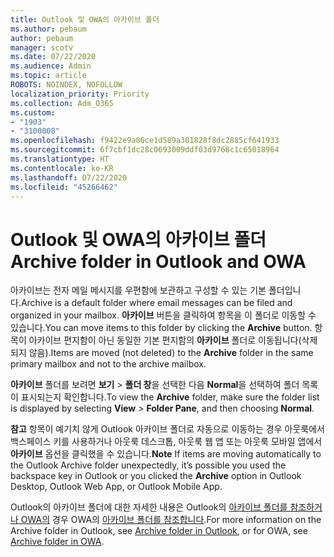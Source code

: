 ```yaml
---
title: Outlook 및 OWA의 아카이브 폴더
ms.author: pebaum
author: pebaum
manager: scotv
ms.date: 07/22/2020
ms.audience: Admin
ms.topic: article
ROBOTS: NOINDEX, NOFOLLOW
localization_priority: Priority
ms.collection: Adm_O365
ms.custom:
- "1903"
- "3100008"
ms.openlocfilehash: f9422e9a86ce1d589a301828f8dc2885cf641933
ms.sourcegitcommit: 6f7cbf1dc28c0693009ddf03d9768c1c65018964
ms.translationtype: HT
ms.contentlocale: ko-KR
ms.lasthandoff: 07/22/2020
ms.locfileid: "45266462"
---
```

# <a name="archive-folder-in-outlook-and-owa"></a><span data-ttu-id="efa70-102">Outlook 및 OWA의 아카이브 폴더</span><span class="sxs-lookup"><span data-stu-id="efa70-102">Archive folder in Outlook and OWA</span></span>

<span data-ttu-id="efa70-103">아카이브는 전자 메일 메시지를 우편함에 보관하고 구성할 수 있는 기본 폴더입니다.</span><span class="sxs-lookup"><span data-stu-id="efa70-103">Archive is a default folder where email messages can be filed and organized in your mailbox.</span></span> <span data-ttu-id="efa70-104">**아카이브** 버튼을 클릭하여 항목을 이 폴더로 이동할 수 있습니다.</span><span class="sxs-lookup"><span data-stu-id="efa70-104">You can move items to this folder by clicking the  **Archive**  button.</span></span> <span data-ttu-id="efa70-105">항목이 아카이브 편지함이 아닌 동일한 기본 편지함의 **아카이브** 폴더로 이동됩니다(삭제되지 않음).</span><span class="sxs-lookup"><span data-stu-id="efa70-105">Items are moved (not deleted) to the **Archive** folder in the same primary mailbox and not to the archive mailbox.</span></span>

<span data-ttu-id="efa70-106">**아카이브** 폴더를 보려면 **보기** > **폴더 창**을 선택한 다음 **Normal**을 선택하여 폴더 목록이 표시되는지 확인합니다.</span><span class="sxs-lookup"><span data-stu-id="efa70-106">To view the **Archive** folder, make sure the folder list is displayed by selecting  **View** > **Folder Pane**,  and then choosing  **Normal**.</span></span>

<span data-ttu-id="efa70-107">**참고** 항목이 예기치 않게 Outlook 아카이브 폴더로 자동으로 이동하는 경우 아웃룩에서 백스페이스 키를 사용하거나 아웃룩 데스크톱, 아웃룩 웹 앱 또는 아웃룩 모바일 앱에서 **아카이브** 옵션을 클릭했을 수 있습니다.</span><span class="sxs-lookup"><span data-stu-id="efa70-107">**Note** If items are moving automatically to the Outlook Archive folder unexpectedly, it’s possible you used the backspace key in Outlook or you clicked the **Archive** option in Outlook Desktop, Outlook Web App, or Outlook Mobile App.</span></span>

<span data-ttu-id="efa70-108">Outlook의 아카이브 폴더에 대한 자세한 내용은 Outlook의 [아카이브 폴더를 참조하거나 OWA의](https://support.office.com/article/archive-in-outlook-for-windows-25f75777-3cdc-4c77-9783-5929c7b47028) 경우 OWA의 [아카이브 폴더를 참조합니다](https://support.office.com/article/organize-your-inbox-with-archive-sweep-and-other-tools-in-outlook-on-the-web-49b26f63-6399-4b4a-a580-14b9b1efe96d?ui=en-US&rs=en-US&ad=US).</span><span class="sxs-lookup"><span data-stu-id="efa70-108">For more information on the Archive folder in Outlook, see [Archive folder in Outlook](https://support.office.com/article/archive-in-outlook-for-windows-25f75777-3cdc-4c77-9783-5929c7b47028), or for OWA, see [Archive folder in OWA](https://support.office.com/article/organize-your-inbox-with-archive-sweep-and-other-tools-in-outlook-on-the-web-49b26f63-6399-4b4a-a580-14b9b1efe96d?ui=en-US&rs=en-US&ad=US).</span></span>